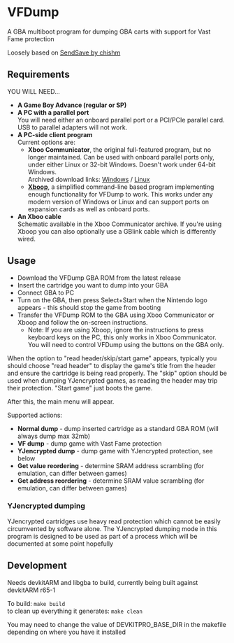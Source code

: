 VFDump
======
A GBA multiboot program for dumping GBA carts with support for Vast Fame protection

Loosely based on [SendSave by chishm](https://www.chishm.com/SendSave/index.html)

Requirements
------------
YOU WILL NEED...

* **A Game Boy Advance (regular or SP)**
* **A PC with a parallel port**  
  You will need either an onboard parallel port or a PCI/PCIe parallel card. USB to parallel adapters will not work.
* **A PC-side client program**  
  Current options are:
  * **Xboo Communicator**, the original full-featured program, but no longer maintained. Can be used with onboard
    parallel ports only, under either Linux or 32-bit Windows. Doesn't work under 64-bit Windows.  
    Archived download links:
    [Windows](http://web.archive.org/web/20091218212855/http://www.devkitpro.org/xcomms_win32.tar.bz2) /
    [Linux](http://web.archive.org/web/20091218212855/http://www.devkitpro.org/xcomms_linux.tar.bz2)
  * **[Xboop](https://github.com/tzlion/xboop)**, a simplified command-line based program implementing enough
    functionality for VFDump to work. This works under any modern version of Windows or Linux and can support ports on
    expansion cards as well as onboard ports.
* **An Xboo cable**  
  Schematic available in the Xboo Communicator archive. If you're using Xboop you can also optionally use a GBlink
  cable which is differently wired.

Usage
-----
* Download the VFDump GBA ROM from the latest release
* Insert the cartridge you want to dump into your GBA
* Connect GBA to PC
* Turn on the GBA, then press Select+Start when the Nintendo logo appears - this should stop the game from booting
* Transfer the VFDump ROM to the GBA using Xboo Communicator or Xboop and follow the on-screen instructions.
  * Note: If you are using Xboop, ignore the instructions to press keyboard keys on the PC, this only works in Xboo
    Communicator. You will need to control VFDump using the buttons on the GBA only.

When the option to "read header/skip/start game" appears, typically you should choose "read header" to display the
game's title from the header and ensure the cartridge is being read properly. The "skip" option should be used when
dumping YJencrypted games, as reading the header may trip their protection. "Start game" just boots the game.

After this, the main menu will appear.

Supported actions:
* **Normal dump** - dump inserted cartridge as a standard GBA ROM (will always dump max 32mb)
* **VF dump** - dump game with Vast Fame protection
* **YJencrypted dump** - dump game with YJencrypted protection, see below
* **Get value reordering** - determine SRAM address scrambling (for emulation, can differ between games)
* **Get address reordering** - determine SRAM value scrambling (for emulation, can differ between games)

### YJencrypted dumping

YJencrypted cartridges use heavy read protection which cannot be easily circumvented by software alone. The YJencrypted
dumping mode in this program is designed to be used as part of a process which will be documented at some point
hopefully

Development
-----------
Needs devkitARM and libgba to build, currently being built against devkitARM r65-1

To build: `make build`  
to clean up everything it generates: `make clean`

You may need to change the value of DEVKITPRO_BASE_DIR in the makefile depending on where you have it installed
